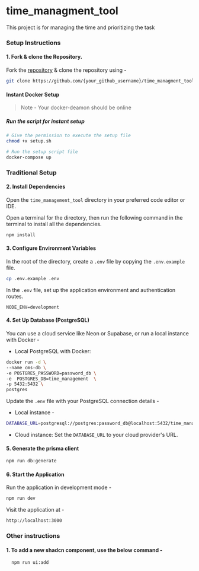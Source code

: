 # time_managment_tool

This project is for managing the time and prioritizing the task

### Setup Instructions

#### 1. Fork & clone the Repository.

Fork the [repository](https://github.com/AthenaFoss/time_managment_tool) & clone the repository using -

```bash
git clone https://github.com/{your_github_username}/time_managment_tool.git
```

#### Instant Docker Setup

> Note -
> Your docker-deamon should be online

##### Run the script for instant setup

```bash
# Give the permission to execute the setup file
chmod +x setup.sh

# Run the setup script file
docker-compose up
```

### Traditional Setup

#### 2. Install Dependencies

Open the `time_management_tool` directory in your preferred code editor or IDE.

Open a terminal for the directory, then run the following command in the terminal to install all the dependencies.

```bash
npm install
```

#### 3. Configure Environment Variables

In the root of the directory, create a `.env` file by copying the `.env.example` file.

```bash
cp .env.example .env
```

In the `.env` file, set up the application environment and authentication routes.

```
NODE_ENV=development
```

#### 4. Set Up Database (PostgreSQL)

You can use a cloud service like Neon or Supabase, or run a local instance with Docker -

- Local PostgreSQL with Docker:

```bash
docker run -d \
--name cms-db \
-e POSTGRES_PASSWORD=password_db \
-e  POSTGRES_DB=time_management  \
-p 5432:5432 \
postgres
```

Update the `.env` file with your PostgreSQL connection details -

- Local instance -

```bash
DATABASE_URL=postgresql://postgres:password_db@localhost:5432/time_management
```

- Cloud instance: Set the `DATABASE_URL` to your cloud provider's URL.

#### 5. Generate the prisma client

```bash
npm run db:generate
```

#### 6. Start the Application

Run the application in development mode -

```bash
npm run dev
```

Visit the application at -

```bash
http://localhost:3000
```

### Other instructions

#### 1. To add a new shadcn component, use the below command -

```bash
  npm run ui:add
```
